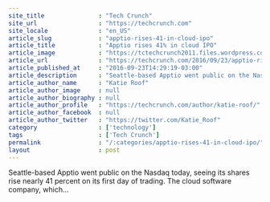 ```yaml
---
site_title               : "Tech Crunch"
site_url                 : "https://techcrunch.com"
site_locale              : "en_US"
article_slug             : "apptio-rises-41-in-cloud-ipo"
article_title            : "Apptio rises 41% in cloud IPO"
article_image            : "https://tctechcrunch2011.files.wordpress.com/2015/04/3100369536_7075222b6f_b.jpg?w=764&h=400&crop=1"
article_url              : "https://techcrunch.com/2016/09/23/apptio-rises-41-in-cloud-ipo/"
article_published_at     : "2016-09-23T14:29:19-03:00"
article_description      : "Seattle-based Apptio went public on the Nasdaq today, seeing its shares rise nearly 41 percent on its first day of trading. The cloud software company, which..."
article_author_name      : "Katie Roof"
article_author_image     : null
article_author_biography : null
article_author_profile   : "https://techcrunch.com/author/katie-roof/"
article_author_facebook  : null
article_author_twitter   : "https://twitter.com/Katie_Roof"
category                 : ['technology']
tags                     : ['Tech Crunch']
permalink                : "/:categories/apptio-rises-41-in-cloud-ipo/"
layout                   : post
---
```


Seattle-based Apptio went public on the Nasdaq today, seeing its shares rise nearly 41 percent on its first day of trading. The cloud software company, which...
